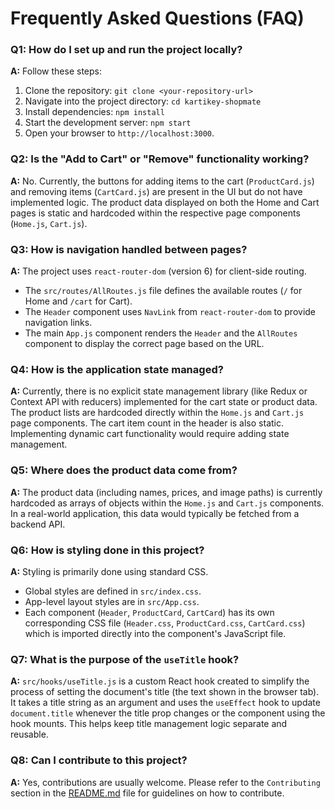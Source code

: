# Frequently Asked Questions (FAQ)

### Q1: How do I set up and run the project locally?

**A:** Follow these steps:

1.  Clone the repository: `git clone <your-repository-url>`
2.  Navigate into the project directory: `cd kartikey-shopmate`
3.  Install dependencies: `npm install`
4.  Start the development server: `npm start`
5.  Open your browser to `http://localhost:3000`.

### Q2: Is the "Add to Cart" or "Remove" functionality working?

**A:** No. Currently, the buttons for adding items to the cart (`ProductCard.js`) and removing items (`CartCard.js`) are present in the UI but do not have implemented logic. The product data displayed on both the Home and Cart pages is static and hardcoded within the respective page components (`Home.js`, `Cart.js`).

### Q3: How is navigation handled between pages?

**A:** The project uses `react-router-dom` (version 6) for client-side routing.

- The `src/routes/AllRoutes.js` file defines the available routes (`/` for Home and `/cart` for Cart).
- The `Header` component uses `NavLink` from `react-router-dom` to provide navigation links.
- The main `App.js` component renders the `Header` and the `AllRoutes` component to display the correct page based on the URL.

### Q4: How is the application state managed?

**A:** Currently, there is no explicit state management library (like Redux or Context API with reducers) implemented for the cart state or product data. The product lists are hardcoded directly within the `Home.js` and `Cart.js` page components. The cart item count in the header is also static. Implementing dynamic cart functionality would require adding state management.

### Q5: Where does the product data come from?

**A:** The product data (including names, prices, and image paths) is currently hardcoded as arrays of objects within the `Home.js` and `Cart.js` components. In a real-world application, this data would typically be fetched from a backend API.

### Q6: How is styling done in this project?

**A:** Styling is primarily done using standard CSS.

- Global styles are defined in `src/index.css`.
- App-level layout styles are in `src/App.css`.
- Each component (`Header`, `ProductCard`, `CartCard`) has its own corresponding CSS file (`Header.css`, `ProductCard.css`, `CartCard.css`) which is imported directly into the component's JavaScript file.

### Q7: What is the purpose of the `useTitle` hook?

**A:** `src/hooks/useTitle.js` is a custom React hook created to simplify the process of setting the document's title (the text shown in the browser tab). It takes a title string as an argument and uses the `useEffect` hook to update `document.title` whenever the title prop changes or the component using the hook mounts. This helps keep title management logic separate and reusable.

### Q8: Can I contribute to this project?

**A:** Yes, contributions are usually welcome. Please refer to the `Contributing` section in the [README.md](README.md) file for guidelines on how to contribute.
